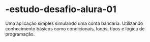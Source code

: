 # -estudo-desafio-alura-01
Uma aplicação simples simulando uma conta bancária. Utilizando conhecimento básicos como condicionais, loops, tipos e lógica de programação.
